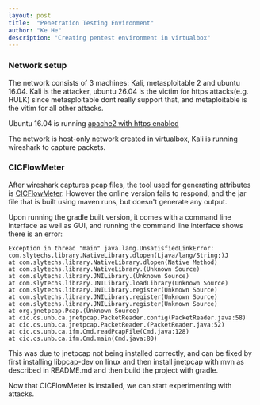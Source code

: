 ```yaml
---
layout: post
title:  "Penetration Testing Environment"
author: "Ke He"
description: "Creating pentest environment in virtualbox"
---
```


### Network setup

The network consists of 3 machines: Kali, metasploitable 2 and ubuntu 16.04. Kali is the attacker, ubuntu 26.04 is the victim for https attacks(e.g. HULK) since metasploitable dont really support that, and metaploitable is the vitim for all other attacks.

Ubuntu 16.04 is running [apache2 with https enabled](https://www.maketecheasier.com/apache-server-ssl-support/)

The network is host-only network created in virtualbox, Kali is running wireshark to capture packets.

### CICFlowMeter

After wireshark captures pcap files, the tool used for generating attributes is [CICFlowMeter](https://github.com/ahlashkari/CICFlowMeter). However the online version fails to respond, and the jar file that is built using maven runs, but doesn't generate any output.

Upon running the gradle built version, it comes with a command line interface as well as GUI, and running the command line interface shows there is an error:

    Exception in thread "main" java.lang.UnsatisfiedLinkError: com.slytechs.library.NativeLibrary.dlopen(Ljava/lang/String;)J
    at com.slytechs.library.NativeLibrary.dlopen(Native Method)
    at com.slytechs.library.NativeLibrary.(Unknown Source)
    at com.slytechs.library.JNILibrary.(Unknown Source)
    at com.slytechs.library.JNILibrary.loadLibrary(Unknown Source)
    at com.slytechs.library.JNILibrary.register(Unknown Source)
    at com.slytechs.library.JNILibrary.register(Unknown Source)
    at com.slytechs.library.JNILibrary.register(Unknown Source)
    at org.jnetpcap.Pcap.(Unknown Source)
    at cic.cs.unb.ca.jnetpcap.PacketReader.config(PacketReader.java:58)
    at cic.cs.unb.ca.jnetpcap.PacketReader.(PacketReader.java:52)
    at cic.cs.unb.ca.ifm.Cmd.readPcapFile(Cmd.java:128)
    at cic.cs.unb.ca.ifm.Cmd.main(Cmd.java:80)

This was due to jnetpcap not being installed correctly, and can be fixed by first installing libpcap-dev on linux and then install jnetpcap with mvn as described in README.md and then build the project with gradle.

Now that CICFlowMeter is installed, we can start experimenting with attacks.
